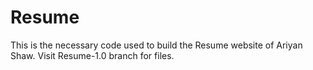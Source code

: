 # Resume
This is the necessary code used to build the Resume website of Ariyan Shaw.
Visit Resume-1.0 branch for files.
